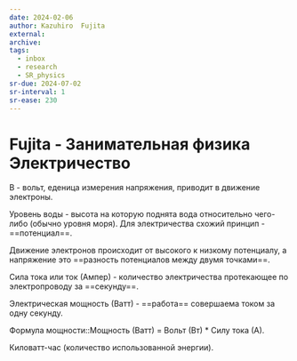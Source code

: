 ```yaml
---
date: 2024-02-06
author: Kazuhiro  Fujita
external:
archive:
tags:
  - inbox
  - research
  - SR_physics
sr-due: 2024-07-02
sr-interval: 1
sr-ease: 230
---
```


# Fujita - Занимательная физика Электричество

В - вольт, еденица измерения напряжения, приводит в движение электроны.

Уровень воды - высота на которую поднята вода относительно чего-либо (обычно
уровня моря). Для электричества схожий принцип - ==потенциал==.

Движение электронов происходит от высокого к низкому потенциалу, а напряжение
это ==разность потенциалов между двумя точками==.

Сила тока или ток (Ампер) - количество электричества протекающее по
электропроводу за ==секунду==.

Электрическая мощность (Ватт) - ==работа== совершаема током за одну секунду.

Формула мощности::Мощность (Ватт) = Вольт (Вт) * Силу тока (А).

Киловатт-час (количество использованной энергии).
